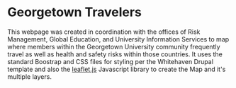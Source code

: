 # Georgetown Travelers

This webpage was created in coordination with the offices of Risk Management, Global Education, and University Information Services to map where members within the Georgetown University community frequently travel as well as health and safety risks within those countries. It uses the standard Boostrap and CSS files for styling per the Whitehaven Drupal template and also the [leaflet.js](http://leafletjs.com/) Javascript library to create the Map and it's multiple layers.
